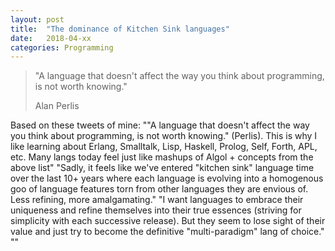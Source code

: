 ```yaml
---
layout: post
title:  "The dominance of Kitchen Sink languages"
date:   2018-04-xx
categories: Programming
---
```


> "A language that doesn't affect the way you think about programming, is not worth knowing."
>
> Alan Perlis


Based on these tweets of mine:
""A language that doesn't affect the way you think about programming, is not worth knowing." (Perlis). This is why I like learning about Erlang, Smalltalk, Lisp, Haskell, Prolog, Self, Forth, APL, etc. Many langs today feel just like mashups of Algol + concepts from the above list"
"Sadly, it feels like we've entered "kitchen sink" language time over the last 10+ years where each language is evolving into a homogenous goo of language features torn from other languages they are envious of. Less refining, more amalgamating."
"I want languages to embrace their uniqueness and refine themselves into their true essences (striving for simplicity with each successive release). But they seem to lose sight of their value and just try to become the definitive "multi-paradigm" lang of choice."
""